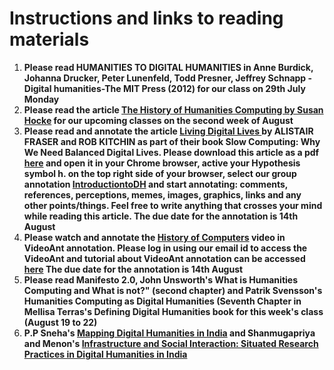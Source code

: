 # Instructions and links to reading materials

1. **Please read HUMANITIES TO DIGITAL HUMANITIES in Anne Burdick, Johanna Drucker, Peter Lunenfeld, Todd Presner, Jeffrey Schnapp - Digital humanities-The MIT Press (2012) for our class on 29th July Monday**
2. **Please read the article [The History of Humanities Computing by Susan Hocke](https://companions.digitalhumanities.org/DH/?chapter=content/9781405103213_chapter_1.html) for our upcoming classes on the second week of August**
3. **Please read and annotate the article <u>Living Digital Lives </u> by ALISTAIR FRASER and ROB KITCHIN as part of their book Slow Computing: Why We Need Balanced Digital Lives. Please download this article as a pdf [here](https://www.slowcomputingbook.com/) and open it in your Chrome browser, active your Hypothesis symbol h. on the top right side of your browser, select our group annotation [IntroductiontoDH](https://hypothes.is/groups/7LZRoaqY/introductiontodh) and start annotating: comments, references, perceptions, memes, images, graphics, links and any other points/things. Feel free to write anything that crosses your mind while reading this article. The due date for the annotation is 14th August**
5. **Please watch and annotate the [History of Computers](https://ant.umn.edu/ciqthkklnj) video in VideoAnt annotation. Please log in using our email id to access the VideoAnt and tutorial about VideoAnt annotation can be accessed [here](https://ant.umn.edu/video_tutorials) The due date for the annotation is 14th August**
6. **Please read Manifesto 2.0, John Unsworth's What is Humanities Computing and What is not?" (second chapter) and Patrik Svensson's Humanities Computing as Digital Humanities (Seventh Chapter in Mellisa Terras's Defining Digital Humanities book for this week's class (August 19 to 22)**
7. **P.P Sneha's [Mapping Digital Humanities in India](https://cis-india.org/papers/mapping-digital-humanities-in-india) and Shanmugapriya and Menon's [Infrastructure and Social Interaction: Situated Research Practices in Digital Humanities in India](http://digitalhumanities.org:8081/dhq/vol/14/3/000471/000471.html)**
